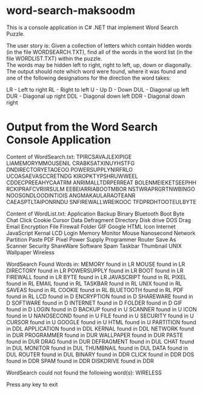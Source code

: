 word-search-maksoodm
====================
This is a console application in C# .NET that implement Word Search Puzzle. 

The user story is: Given a collection of letters which contain hidden words (in the file WORDSEARCH.TXT), 
find all of the words in the word list (in the file WORDLIST.TXT) within the puzzle.  
The words may be hidden left to right, right to left, up, down or diagonally. 
The output should note which word were found, where it was found 
and one of the following designations for the direction the word takes:

LR - Left to right
RL - Right to left
U - Up
D - Down
DUL - Diagonal up left
DUR - Diagonal up right
DDL - Diagonal down left
DDR - Diagonal down right

Output from the Word Search Console Application
================================================
Content of WordSearch.txt:
TPIRCSAVAJLEXIPIGE
LIAMEMORYMMOUSENIL
CRABKSATXINUYHSTFG
DNDIRECTORYETAOEOO
POWERSUPPLYNIRFRLO
UCOASAEVASCCRETNDG
KIROPKTYPSHRUWWEEL
CDDECPREEAHYCAATRM
ANRIMALLTDRPERREAT
BOLENMEIEKETSEEPHH
RCKIPRAFCVRIIRSULM
EEBEIARRIABOOTMBOR
NSTWRAPRGRTNWBINGO
NOOSGNDLOODINTIOIS
ANGMAKAULARAOTEANR
CAEASPTLTAIPONRNDU
SNFIREWALLWREIKOOC
TFDPRDHTOOTEULBYTE

Content of WordList.txt:
Application
Backup
Binary
Bluetooth
Boot
Byte
Chat
Click
Cookie
Cursor
Data
Defragment
Directory
Disk drive
DOS
Drag
Email
Encryption
File
Firewall
Folder
GIF
Google
HTML
Icon
Internet
JavaScript
Kernal
LCD
Login
Memory
Monitor
Mouse
Nanosecond
Network
Partition
Paste
PDF
Pixel
Power Supply
Programmer
Router
Save As
Scanner
Security
ShareWare
Software
Spam
Taskbar
Thumbnail
UNIX
Wallpaper
Wireless

WordSearch Found Words in:
MEMORY found in LR
MOUSE found in LR
DIRECTORY found in LR
POWERSUPPLY found in LR
BOOT found in LR
FIREWALL found in LR
BYTE found in LR
JAVASCRIPT found in RL
PIXEL found in RL
EMAIL found in RL
TASKBAR found in RL
UNIX found in RL
SAVEAS found in RL
COOKIE found in RL
BLUETOOTH found in RL
PDF found in RL
LCD found in D
ENCRYPTION found in D
SHAREWARE found in D
SOFTWARE found in D
INTERNET found in D
FOLDER found in D
GIF found in D
LOGIN found in D
BACKUP found in U
SCANNER found in U
ICON found in U
NANOSECOND found in U
FILE found in U
SECURITY found in U
CURSOR found in U
GOOGLE found in U
HTML found in U
PARTITION found in DDL
APPLICATION found in DDL
KERNAL found in DDL
NETWORK found in DUR
PROGRAMMER found in DUR
WALLPAPER found in DUR
PASTE found in DUR
DRAG found in DUR
DEFRAGMENT found in DUL
CHAT found in DUL
MONITOR found in DUL
THUMBNAIL found in DUL
DATA found in DUL
ROUTER found in DUL
BINARY found in DDR
CLICK found in DDR
DOS found in DDR
SPAM found in DDR
DISKDRIVE found in DDR

WordSearch could not found the following word(s):
WIRELESS

Press any key to exit
